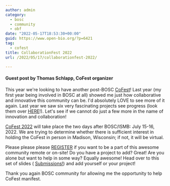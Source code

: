 ```yaml
---
author: admin
category:
  - bosc
  - community
  - obf
date: "2022-05-17T18:53:30+00:00"
guid: https://www.open-bio.org/?p=6421
tag:
  - cofest
title: CollaborationFest 2022
url: /2022/05/17/collaborationfest-2022/

---
```

#### Guest post by Thomas Schlapp, CoFest organizer

This year we're looking to have another post-BOSC [CoFest](/events/bosc-2022/obf-bosc-collaborationfest/)! Last year (my first year being involved in BOSC at all) showed me just how collaborative and innovative this community can be. I'd absolutely LOVE to see more of it again. Last year we saw six very fascinating projects see progress (look them over [HERE](https://docs.google.com/presentation/d/10blW3DVEIUArq12mrKf-PIJQNn01GOSmGOH8d7sCUWo/edit?usp=sharing)!). Let's see if we cannot do just a few more in the name of innovation and collaboration!

[CoFest 2022](/events/bosc-2022/obf-bosc-collaborationfest/) will take place the two days after BOSC/ISMB: July 15-16, 2022. We are trying to determine whether there is sufficient interest in holding the CoFest in person in Madison, Wisconsin; if not, it will be virtual.

Please please please [REGISTER](https://docs.google.com/spreadsheets/d/1h5woYd0URjgUKInWA2sozDwfThUlQbQQ9xbjdEdQQXk/edit#gid=0) if you want to be a part of this awesome community remote or on-site! Do you have a project to add? Great! Are you alone but want to help in some way? Equally awesome! Head over to this set of slides ( [Submissions!](https://docs.google.com/presentation/d/1x0YW49aUG7FKL1vZh62Ct0rTW-0jH-ipIDWzoFs9_nc/edit?usp=sharing)) and add yourself or your project!

Thank you again BOSC community for allowing me the opportunity to help CoFest manifest.
